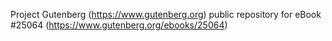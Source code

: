 Project Gutenberg (https://www.gutenberg.org) public repository for eBook #25064 (https://www.gutenberg.org/ebooks/25064)

